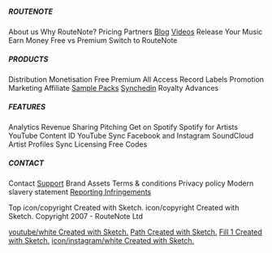 ##### ROUTENOTE

About us Why RouteNote? Pricing Partners [Blog](http://routenote.com/blog/) [Videos](https://www.youtube.com/user/routenote) Release Your Music Earn Money Free vs Premium Switch to RouteNote

##### PRODUCTS

Distribution Monetisation Free Premium All Access Record Labels Promotion Marketing Affiliate [Sample Packs](https://create.routenote.com/) [Synchedin](https://synchedin.com/) Royalty Advances

##### FEATURES

Analytics Revenue Sharing Pitching Get on Spotify Spotify for Artists YouTube Content ID YouTube Sync Facebook and Instagram SoundCloud Artist Profiles Sync Licensing Free Codes

##### CONTACT

Contact [Support](http://support.routenote.com/) Brand Assets Terms & conditions Privacy policy Modern slavery statement [Reporting Infringements](https://docs.google.com/forms/d/e/1FAIpQLSdt6ThFWDu-Ha_tnZI1HJeCXM2jLvXiZnEcAI5xVJCW9kj2Hg/viewform)

Top icon/copyright Created with Sketch. icon/copyright Created with Sketch. Copyright 2007 - RouteNote Ltd

[youtube/white Created with Sketch.](https://www.youtube.com/user/RouteNote) [Path Created with Sketch.](https://twitter.com/RouteNote) [Fill 1 Created with Sketch.](https://www.facebook.com/RouteNote) [icon/instagram/white Created with Sketch.](https://www.instagram.com/RouteNote/)[](https://www.tiktok.com/@routenote)